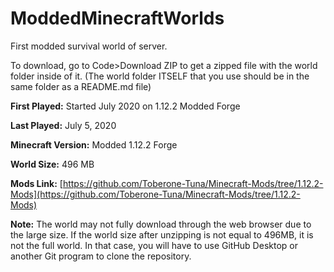 # ModdedMinecraftWorlds

First modded survival world of server.

To download, go to Code>Download ZIP to get a zipped file with the world folder inside of it. (The world folder ITSELF that you use should be in the same folder as a README.md file)

**First Played:** Started July 2020 on 1.12.2 Modded Forge

**Last Played:** July 5, 2020

**Minecraft Version:** Modded 1.12.2 Forge

**World Size:** 496 MB

**Mods Link:** [https://github.com/Toberone-Tuna/Minecraft-Mods/tree/1.12.2-Mods](https://github.com/Toberone-Tuna/Minecraft-Mods/tree/1.12.2-Mods)

**Note:** The world may not fully download through the web browser due to the large size. If the world size after unzipping is not equal to 496MB, it is not the full world. In that case, you will have to use GitHub Desktop or another Git program to clone the repository.
